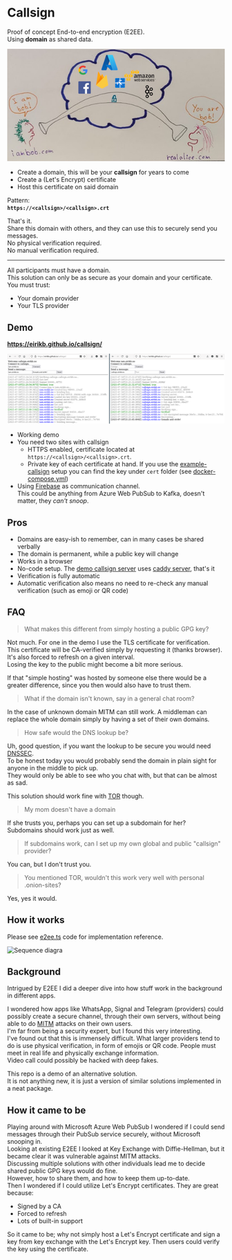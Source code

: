 # Callsign

Proof of concept End-to-end encryption (E2EE).  
Using **domain** as shared data.

![logo.jpg](logo.jpg)

* Create a domain, this will be your **callsign** for years to come
* Create a (Let's Encrypt) certificate
* Host this certificate on said domain

Pattern:  
**`https://<callsign>/<callsign>.crt`**

That's it.  
Share this domain with others, and they can use this to securely send you messages.  
No physical verification required.  
No manual verification required.

---

All participants must have a domain.  
This solution can only be as secure as your domain and your certificate.  
You must trust:

* Your domain provider
* Your TLS provider

## Demo

**https://eirikb.github.io/callsign/**

![demo.png](demo.png)

* Working demo
* You need two sites with callsign
    * HTTPS enabled, certificate located at `https://<callsign>/<callsign>.crt`.
    * Private key of each certificate at hand. If you use the [example-callsign](example-callsign) setup you can find
      the key under `cert` folder (see [docker-compose.yml](example-callsign/docker-compose.yml))
* Using [Firebase](https://firebase.google.com) as communication channel.  
  This could be anything from Azure Web PubSub to Kafka, doesn't matter, they _can't snoop_.

## Pros

* Domains are easy-ish to remember, can in many cases be shared verbally
* The domain is permanent, while a public key will change
* Works in a browser
* No-code setup. The [demo callsign server](example-callsign) uses [caddy server](https://caddyserver.com), that's it
* Verification is fully automatic
* Automatic verification also means no need to re-check any manual verification (such as emoji or QR code)

## FAQ

> What makes this different from simply hosting a public GPG key?

Not much. For one in the demo I use the TLS certificate for verification.  
This certificate will be CA-verified simply by requesting it (thanks browser).  
It's also forced to refresh on a given interval.  
Losing the key to the public might become a bit more serious.

If that "simple hosting" was hosted by someone else there would be a greater difference, since you then would also have
to trust them.

> What if the domain isn't known, say in a general chat room?

In the case of unknown domain MITM can still work. A middleman can replace the whole domain simply by having a set of
their own domains.

> How safe would the DNS lookup be?

Uh, good question, if you want the lookup to be secure you would
need [DNSSEC](https://en.wikipedia.org/wiki/Domain_Name_System_Security_Extensions).  
To be honest today you would probably send the domain in plain sight for anyone in the middle to pick up.  
They would only be able to see who you chat with, but that can be almost as sad.

This solution should work fine with [TOR](https://en.wikipedia.org/wiki/Tor_(network)) though.

> My mom doesn't have a domain

If she trusts you, perhaps you can set up a subdomain for her?  
Subdomains should work just as well.

> If subdomains work, can I set up my own global and public "callsign" provider?

You can, but I don't trust you.

> You mentioned TOR, wouldn't this work very well with personal .onion-sites?

Yes, yes it would.

## How it works

Please see [e2ee.ts](example-client/src/e2ee.ts) code for implementation reference.

![Sequence diagra](https://kroki.io/seqdiag/svg/eNqNUUsKwjAQ3fcUg1upF_Cz9QCCG3GRxmkdrC0mASni3U2TNJ9Wi5tAMu8z70Xi40KsgldWtAXkO32ealZgvV3ssUHBFEI_uWG3OK8diNXEcYD5aWaex2OvIpELVFCK9g7_cux0BnmgqgkoeJK6gkBWm6cV11aW3Btucki4gbZ0ElKr9SlnuohTxNtZRmIduAo4CkUlcS3ht0nAU8sjCiq7UZpIJ9kaWMWokco0a3fUPlNR05dr37ZF7K7vo6rGLWNz8SxbUub_Iwj8Dmyxmzxgv3-nyxztlAY26eK4roEh8PsD2xj3dw==)

## Background

Intrigued by E2EE I did a deeper dive into how stuff work in the background in different apps.

I wondered how apps like WhatsApp, Signal and Telegram (providers) could possibly create a secure channel, through their
own servers, without being able to do [MITM](https://en.wikipedia.org/wiki/Man-in-the-middle_attack) attacks on their
own users.  
I'm far from being a security expert, but I found this very interesting.  
I've found out that this is immensely difficult. What larger providers tend to do is use physical verification, in form
of emojis or QR code. People must meet in real life and physically exchange information.  
Video call could possibly be hacked with deep fakes.

This repo is a demo of an alternative solution.  
It is not anything new, it is just a version of similar solutions implemented in a neat package.

## How it came to be

Playing around with Microsoft Azure Web PubSub I wondered if I could send messages through their PubSub service
securely, without Microsoft snooping in.  
Looking at existing E2EE I looked at Key Exchange with Diffie-Hellman, but it became clear it was vulnerable against
MITM attacks.  
Discussing multiple solutions with other individuals lead me to decide shared public GPG keys would do fine.  
However, how to share them, and how to keep them up-to-date.  
Then I wondered if I could utilize Let's Encrypt certificates. They are great because:

* Signed by a CA
* Forced to refresh
* Lots of built-in support

So it came to be; why not simply host a Let's Encrypt certificate and sign a key from key exchange with the Let's
Encrypt key. Then users could verify the key using the certificate.

